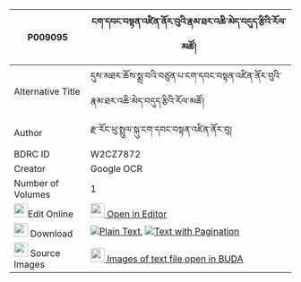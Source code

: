 |P009095|ངག་དབང་བསྟན་འཛིན་ནོར་བུའི་རྣམ་ཐར་འཆི་མེད་བདུད་རྩིའི་རོལ་མཚོ། 
| --- | --- 
|Alternative Title |དུས་མཐར་ཆོས་སྨྲ་བའི་བཙུན་པ་ངག་དབང་བསྟན་འཛིན་ནོར་བུའི་རྣམ་ཐར་འཆི་མེད་བདུད་རྩིའི་རོལ་མཚོ།
|Author| རྫ་རོང་ཕུ་སྤྲུལ་སྐུ་ངག་དབང་བསྟན་འཛིན་ནོར་བུ།
|BDRC ID | W2CZ7872
|Creator | Google OCR
|Number of Volumes| 1
|<img width="25" src="https://img.icons8.com/color/25/000000/edit-property.png">Edit Online| [<img width="25" src="https://avatars.githubusercontent.com/u/45091458?s=200&v=4"> Open in Editor](http://editor.openpecha.org/P009095)
|<img width="25" src="https://img.icons8.com/fluent/48/000000/download-2.png"/>  Download | [![](https://img.icons8.com/color/20/000000/txt.png)Plain Text](https://github.com/Openpecha/P009095/releases/download/v2/ngawang_tendzin_norbu_i_namtar_plain_P009095.zip), [![](https://img.icons8.com/color/20/000000/txt.png)Text with Pagination](https://github.com/Openpecha/P009095/releases/download/v2/ngawang_tendzin_norbu_i_namtar_pages_P009095.zip)
|<img width="25" src="https://img.icons8.com/plasticine/100/000000/pictures-folder.png"/>  Source Images | [<img width="25" src="https://library.bdrc.io/icons/BUDA-small.svg"> Images of text file open in BUDA](https://library.bdrc.io/show/bdr:W2CZ7872)